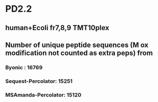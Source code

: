 # PD2.2

human+Ecoli fr7,8,9 TMT10plex
----

## Number of unique peptide sequences (M ox modification not counted as extra peps) from 

### Byonic : 16769

### Sequest-Percolator: 15251


### MSAmanda-Percolator: 15120



